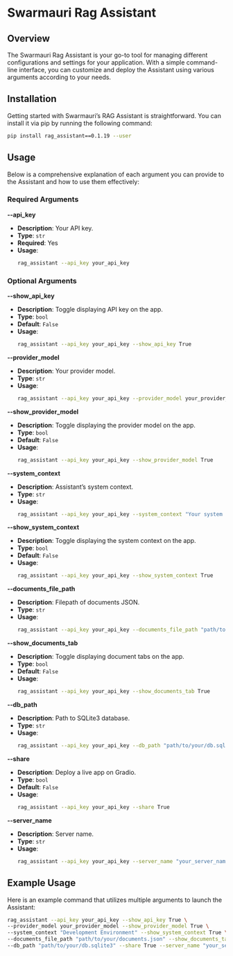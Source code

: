 # Swarmauri Rag Assistant

## Overview

The Swarmauri Rag Assistant is your go-to tool for managing different configurations and settings for your application. With a simple command-line interface, you can customize and deploy the Assistant using various arguments according to your needs.

## Installation

Getting started with Swarmauri’s RAG Assistant is straightforward. You can install it via pip by running the following command:

```bash
pip install rag_assistant==0.1.19 --user
```

## Usage

Below is a comprehensive explanation of each argument you can provide to the Assistant and how to use them effectively:

### Required Arguments

**--api_key**

- **Description**: Your API key.
- **Type**: `str`
- **Required**: Yes
- **Usage**:
    ```bash
    rag_assistant --api_key your_api_key
    ```

### Optional Arguments

**--show_api_key**

- **Description**: Toggle displaying API key on the app.
- **Type**: `bool`
- **Default**: `False`
- **Usage**:
    ```bash
    rag_assistant --api_key your_api_key --show_api_key True
    ```

**--provider_model**

- **Description**: Your provider model.
- **Type**: `str`
- **Usage**:
    ```bash
    rag_assistant --api_key your_api_key --provider_model your_provider_model
    ```

**--show_provider_model**

- **Description**: Toggle displaying the provider model on the app.
- **Type**: `bool`
- **Default**: `False`
- **Usage**:
    ```bash
    rag_assistant --api_key your_api_key --show_provider_model True
    ```

**--system_context**

- **Description**: Assistant’s system context.
- **Type**: `str`
- **Usage**:
    ```bash
    rag_assistant --api_key your_api_key --system_context "Your system context"
    ```

**--show_system_context**

- **Description**: Toggle displaying the system context on the app.
- **Type**: `bool`
- **Default**: `False`
- **Usage**:
    ```bash
    rag_assistant --api_key your_api_key --show_system_context True
    ```

**--documents_file_path**

- **Description**: Filepath of documents JSON.
- **Type**: `str`
- **Usage**:
    ```bash
    rag_assistant --api_key your_api_key --documents_file_path "path/to/your/documents.json"
    ```

**--show_documents_tab**

- **Description**: Toggle displaying document tabs on the app.
- **Type**: `bool`
- **Default**: `False`
- **Usage**:
    ```bash
    rag_assistant --api_key your_api_key --show_documents_tab True
    ```

**--db_path**

- **Description**: Path to SQLite3 database.
- **Type**: `str`
- **Usage**:
    ```bash
    rag_assistant --api_key your_api_key --db_path "path/to/your/db.sqlite3"
    ```

**--share**

- **Description**: Deploy a live app on Gradio.
- **Type**: `bool`
- **Default**: `False`
- **Usage**:
    ```bash
    rag_assistant --api_key your_api_key --share True
    ```

**--server_name**

- **Description**: Server name.
- **Type**: `str`
- **Usage**:
    ```bash
    rag_assistant --api_key your_api_key --server_name "your_server_name"
    ```

## Example Usage

Here is an example command that utilizes multiple arguments to launch the Assistant:

```bash
rag_assistant --api_key your_api_key --show_api_key True \
--provider_model your_provider_model --show_provider_model True \
--system_context "Development Environment" --show_system_context True \
--documents_file_path "path/to/your/documents.json" --show_documents_tab True \
--db_path "path/to/your/db.sqlite3" --share True --server_name "your_server_name"
```
